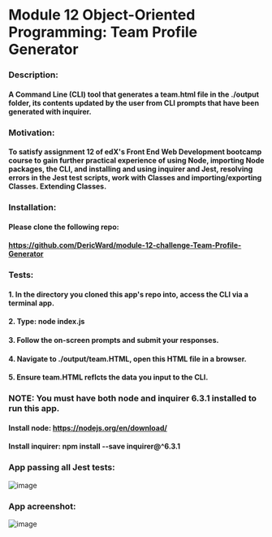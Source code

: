 # Module 12 Object-Oriented Programming: Team Profile Generator
### Description:
#### A Command Line (CLI) tool that generates a team.html file in the ./output folder, its contents updated by the user from CLI prompts that have been generated with inquirer.
### Motivation:
#### To satisfy assignment 12 of edX's Front End Web Development bootcamp course to gain further practical experience of using Node, importing Node packages, the CLI, and installing and using inquirer and Jest, resolving errors in the Jest test scripts, work with Classes and importing/exporting Classes. Extending Classes.
### Installation:
#### Please clone the following repo: 
#### https://github.com/DericWard/module-12-challenge-Team-Profile-Generator
### Tests:
#### 1. In the directory you cloned this app's repo into, access the CLI via a terminal app.
#### 2. Type: node index.js
#### 3. Follow the on-screen prompts and submit your responses.
#### 4. Navigate to ./output/team.HTML, open this HTML file in a browser.
#### 5. Ensure team.HTML reflcts the data you input to the CLI.
### NOTE: You must have both node and inquirer 6.3.1 installed to run this app.
#### Install node: https://nodejs.org/en/download/
#### Install inquirer: npm install --save inquirer@^6.3.1
### App passing all Jest tests:
![image](https://user-images.githubusercontent.com/50495939/223232631-686c5b92-9253-4871-8c0d-c823630a2239.png)
### App acreenshot:
![image](https://user-images.githubusercontent.com/50495939/223194164-294ca6c3-f518-4c52-bcb0-3a125d44549d.png)

